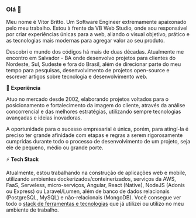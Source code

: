 ### Olá 👋

Meu nome é Vitor Britto. Um Software Engineer extremamente apaixonado pelo meu trabalho. Estou à frente da VB Web Studio, onde sou responsável por criar experiências únicas para a web, aliando o visual objetivo, prático e as tecnologias mais modernas para agregar valor ao seu produto.

Descobri o mundo dos códigos há mais de duas décadas. Atualmente me encontro em Salvador - BA onde desenvolvo projetos para clientes do Nordeste, Sul, Sudeste e fora do Brasil, além de direcionar parte do meu tempo para pesquisas, desenvolvimento de projetos open-source e escrever artigos sobre tecnologia e desenvolvimento web.

🔭 **Experiência**

Atuo no mercado desde 2002, elaborando projetos voltados para o posicionamento e fortalecimento da imagem do cliente, através da análise concorrencial e das melhores estratégias, utilizando sempre tecnologias avançadas e ideias inovadoras.

A oportunidade para o sucesso empresarial é única, porém, para atingí-la é preciso ter grande afinidade com etapas e regras a serem rigorosamente cumpridas durante todo o processo de desenvolvimento de um projeto, seja ele de pequeno, médio ou grande porte.

⚡ **Tech Stack**

Atualmente, estou trabalhando na construção de aplicações web e mobile, utilizando ambientes dockerizados/conteinerizados, serviços da AWS, FaaS, Serveless, micro-serviços, Angular, React (Native), NodeJS (Adonis ou Express) ou Laravel/Lumen, além de banco de dados relacionais (PostgreSQL, MySQL) e não-relacionais (MongoDB). Você consegue ver todo o [stack de ferramentas e tecnologias](https://github.com/vitorbritto/workflow-guide) que já utilizei ou utilizo no meu ambiente de trabalho.
